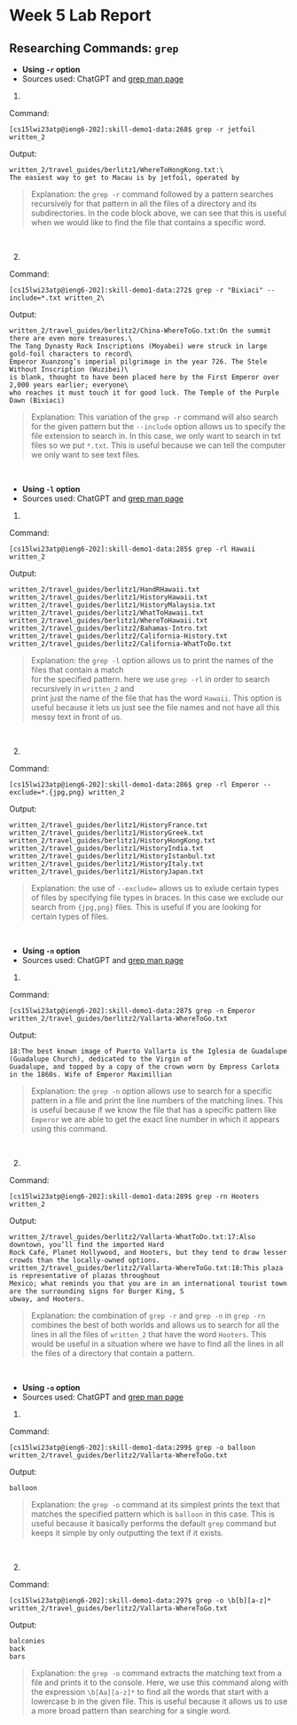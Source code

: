 # Week 5 Lab Report
## Researching Commands: `grep`
- **Using `-r` option**
- Sources used: ChatGPT and [grep man page](https://linuxcommand.org/lc3_man_pages/grep1.html)<br />
1.
Command:
```
[cs15lwi23atp@ieng6-202]:skill-demo1-data:268$ grep -r jetfoil written_2
```
Output:
```
written_2/travel_guides/berlitz1/WhereToHongKong.txt:\        
The easiest way to get to Macau is by jetfoil, operated by
```
> Explanation: the `grep -r` command followed by a pattern searches recursively for that pattern
> in all the files of a directory and its subdirectories. In the code block above, we can see 
> that this is useful when we would like to find the file that contains a specific word.
<br />

2.
Command:
```
[cs15lwi23atp@ieng6-202]:skill-demo1-data:272$ grep -r "Bixiaci" --include=*.txt written_2\
```
Output:
```
written_2/travel_guides/berlitz2/China-WhereToGo.txt:On the summit there are even more treasures.\ 
The Tang Dynasty Rock Inscriptions (Moyabei) were struck in large gold-foil characters to record\ 
Emperor Xuanzong’s imperial pilgrimage in the year 726. The Stele Without Inscription (Wuzibei)\ 
is blank, thought to have been placed here by the First Emperor over 2,000 years earlier; everyone\ 
who reaches it must touch it for good luck. The Temple of the Purple Dawn (Bixiaci)
```
> Explanation: This variation of the `grep -r` command will also search for the given pattern but
> the `--include` option allows us to specify the file extension to search in. In this case, we
> only want to search in txt files so we put `*.txt`. This is useful because we can tell the computer
> we only want to see text files.
<br />

- **Using `-l` option**
- Sources used: ChatGPT and [grep man page](https://linuxcommand.org/lc3_man_pages/grep1.html)<br />
1.
Command:
```
[cs15lwi23atp@ieng6-202]:skill-demo1-data:285$ grep -rl Hawaii written_2
```
Output:
```
written_2/travel_guides/berlitz1/HandRHawaii.txt
written_2/travel_guides/berlitz1/HistoryHawaii.txt
written_2/travel_guides/berlitz1/HistoryMalaysia.txt
written_2/travel_guides/berlitz1/WhatToHawaii.txt
written_2/travel_guides/berlitz1/WhereToHawaii.txt
written_2/travel_guides/berlitz2/Bahamas-Intro.txt
written_2/travel_guides/berlitz2/California-History.txt
written_2/travel_guides/berlitz2/California-WhatToDo.txt
```
> Explanation: the `grep -l` option allows us to print the names of the files that contain a match\
> for the specified pattern. here we use `grep -rl` in order to search recursively in `written_2` and\
> print just the name of the file that has the word `Hawaii`. This option is useful because it lets
> us just see the file names and not have all this messy text in front of us.
<br />

2. 
Command:
```
[cs15lwi23atp@ieng6-202]:skill-demo1-data:286$ grep -rl Emperor --exclude=*.{jpg,png} written_2
```
Output:
```
written_2/travel_guides/berlitz1/HistoryFrance.txt
written_2/travel_guides/berlitz1/HistoryGreek.txt
written_2/travel_guides/berlitz1/HistoryHongKong.txt
written_2/travel_guides/berlitz1/HistoryIndia.txt
written_2/travel_guides/berlitz1/HistoryIstanbul.txt
written_2/travel_guides/berlitz1/HistoryItaly.txt
written_2/travel_guides/berlitz1/HistoryJapan.txt
```
> Explanation: the use of `--exclude=` allows us to exlude certain types of files by specifying file
> types in braces. In this case we exclude our search from `{jpg,png}` files. This is useful if you are
> looking for certain types of files.
<br />

- **Using `-n` option**
- Sources used: ChatGPT and [grep man page](https://linuxcommand.org/lc3_man_pages/grep1.html)<br />
1.
Command:
```
[cs15lwi23atp@ieng6-202]:skill-demo1-data:287$ grep -n Emperor written_2/travel_guides/berlitz2/Vallarta-WhereToGo.txt
```
Output:
```
18:The best known image of Puerto Vallarta is the Iglesia de Guadalupe (Guadalupe Church), dedicated to the Virgin of
Guadalupe, and topped by a copy of the crown worn by Empress Carlota in the 1860s. Wife of Emperor Maximillian
```
> Explanation: the `grep -n` option allows use to search for a specific pattern in a file and print the line numbers of
> the matching lines. This is useful because if we know the file that has a specific pattern like `Emperor` we are able
> to get the exact line number in which it appears using this command.
<br />

2.
Command:
```
[cs15lwi23atp@ieng6-202]:skill-demo1-data:289$ grep -rn Hooters written_2
```
Output:
```
written_2/travel_guides/berlitz2/Vallarta-WhatToDo.txt:17:Also downtown, you’ll find the imported Hard
Rock Café, Planet Hollywood, and Hooters, but they tend to draw lesser crowds than the locally-owned options.
written_2/travel_guides/berlitz2/Vallarta-WhereToGo.txt:18:This plaza is representative of plazas throughout 
Mexico; what reminds you that you are in an international tourist town are the surrounding signs for Burger King, S
ubway, and Hooters.
```
> Explanation: the combination of `grep -r` and `grep -n` in `grep -rn` combines the best of both worlds and allows us to
> search for all the lines in all the files of `written_2` that have the word `Hooters`. This would be useful in a
> situation where we have to find all the lines in all the files of a directory that contain a pattern.
<br />

- **Using `-o` option**
- Sources used: ChatGPT and [grep man page](https://linuxcommand.org/lc3_man_pages/grep1.html)<br />
1.
Command:
```
[cs15lwi23atp@ieng6-202]:skill-demo1-data:299$ grep -o balloon written_2/travel_guides/berlitz2/Vallarta-WhereToGo.txt
```
Output:
```
balloon
```
> Explanation: the `grep -o` command at its simplest prints the text that matches the specified pattern which is `balloon`
> in this case. This is useful because it basically performs the default `grep` command but keeps it simple by only
> outputting the text if it exists.
<br />

2.
Command:
```
[cs15lwi23atp@ieng6-202]:skill-demo1-data:297$ grep -o \b[b][a-z]* written_2/travel_guides/berlitz2/Vallarta-WhereToGo.txt 
```
Output:
```
balconies
back
bars
```
> Explanation: the `grep -o` command extracts the matching text from a file and prints it to the console. Here, we
> use this command along with the expression `\b[Aa][a-z]*` to find all the words that start with a lowercase b in
> the given file. This is useful because it allows us to use a more broad pattern than searching for a single word.
